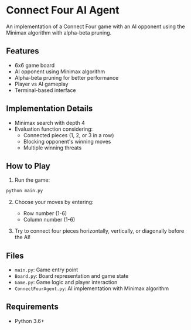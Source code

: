 # Connect Four AI Agent

An implementation of a Connect Four game with an AI opponent using the Minimax algorithm with alpha-beta pruning.

## Features

- 6x6 game board
- AI opponent using Minimax algorithm
- Alpha-beta pruning for better performance
- Player vs AI gameplay
- Terminal-based interface

## Implementation Details

- Minimax search with depth 4
- Evaluation function considering:
  - Connected pieces (1, 2, or 3 in a row)
  - Blocking opponent's winning moves
  - Multiple winning threats

## How to Play

1. Run the game:
```bash
python main.py
```

2. Choose your moves by entering:
   - Row number (1-6)
   - Column number (1-6)

3. Try to connect four pieces horizontally, vertically, or diagonally before the AI!

## Files

- `main.py`: Game entry point
- `Board.py`: Board representation and game state
- `Game.py`: Game logic and player interaction
- `ConnectFourAgent.py`: AI implementation with Minimax algorithm

## Requirements

- Python 3.6+